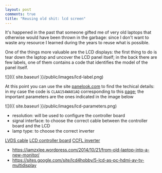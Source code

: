 ```yaml
---
layout: post
comments: true
title: "Reusing old shit: lcd screen"
---
```


It's happened in the past that someone gifted me of very old laptops that otherwise would have been thrown
in the garbage: since I don't want to waste any resource I learned during the years to reuse what is possible.

One of the things more valuable are the LCD displays: the first thing to do is tear down the laptop and uncover
the LCD panel itself; in the back there are few labels, one of them contains a code that identifies the model
of the panel itself.

![]({{ site.baseurl }}/public/images/lcd-label.png)

At this point you can use the site [panelook.com](http://www.panelook.com/) to find the techical details: in my
case the code is ``CLAA154WA01AQ`` corresponding to this [page](http://www.panelook.com/CLAA154WA01AQ_CPT_15.4_LCM_parameter_2716.html);
the important parameters are the ones indicated in the image below

![]({{ site.baseurl }}/public/images/lcd-parameters.png)

 - resolution: will be used to configure the controller board
 - signal interface: to choose the correct cable between the controller board and the LCD
 - lamp type: to choose the correct inverter

[LVDS cable](https://www.aliexpress.com/item/10-x-Common-LVDS-Cables-for-LCD-Display-Panel-Controller/32222031400.html)
[LCD controller board](https://www.aliexpress.com/item/V29-Universal-LCD-Controller-Board-TV-Motherboard-VGA-HDMI-AV-TV-USB/32764451599.html)
[CCFL inverter](https://www.aliexpress.com/item/5Pcs-lot-2-Lamp-Backlight-Universal-LCD-CCFL-10V-28V-Inverter-For-10-Inch-To-22/32767424250.html)


 - https://iamzxlee.wordpress.com/2014/10/21/from-old-laptop-into-a-new-monitor/
 - https://sites.google.com/site/lcd4hobby/5-lcd-as-pc-hdmi-av-tv-multidisplay
